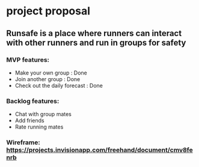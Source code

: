 # project proposal
## Runsafe is a place where runners can interact with other runners and run in groups for safety
### MVP features:
- Make your own group : Done
- Join another group : Done
- Check out the daily forecast : Done
### Backlog features:
- Chat with group mates
- Add friends
- Rate running mates


### Wireframe: https://projects.invisionapp.com/freehand/document/cmv8fenrb
